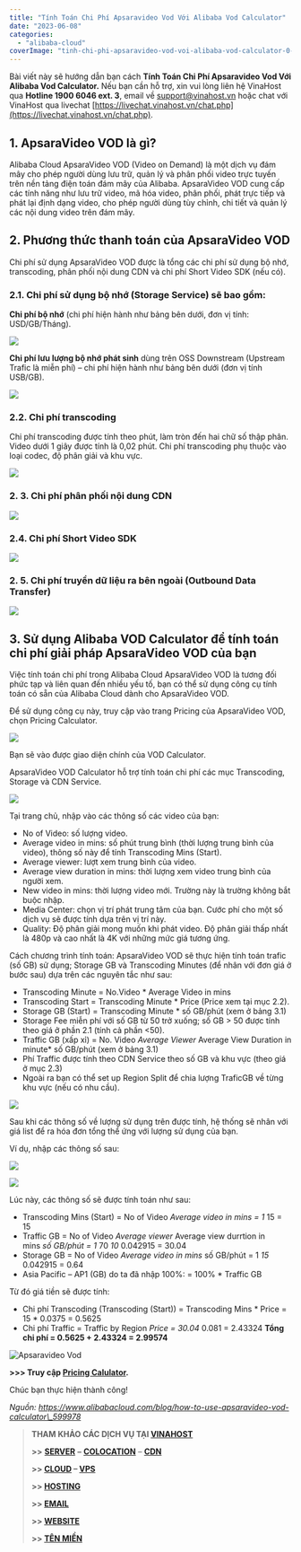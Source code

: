 ```yaml
---
title: "Tính Toán Chi Phí Apsaravideo Vod Với Alibaba Vod Calculator"
date: "2023-06-08"
categories: 
  - "alibaba-cloud"
coverImage: "tinh-chi-phi-apsaravideo-vod-voi-alibaba-vod-calculator-0-scaled.jpg"
---
```


Bài viết này sẽ hướng dẫn bạn cách **Tính Toán Chi Phí Apsaravideo Vod Với Alibaba Vod Calculator.** Nếu bạn cần hỗ trợ, xin vui lòng liên hệ VinaHost qua **Hotline 1900 6046 ext. 3**, email về [support@vinahost.vn](mailto:support@vinahost.vn) hoặc chat với VinaHost qua livechat [https://livechat.vinahost.vn/chat.php](https://livechat.vinahost.vn/chat.php).

## 1\. ApsaraVideo VOD là gì?

Alibaba Cloud ApsaraVideo VOD (Video on Demand) là một dịch vụ đám mây cho phép người dùng lưu trữ, quản lý và phân phối video trực tuyến trên nền tảng điện toán đám mây của Alibaba. ApsaraVideo VOD cung cấp các tính năng như lưu trữ video, mã hóa video, phân phối, phát trực tiếp và phát lại định dạng video, cho phép người dùng tùy chỉnh, chi tiết và quản lý các nội dung video trên đám mây.

## 2\. Phương thức thanh toán của ApsaraVideo VOD

Chi phí sử dụng ApsaraVideo VOD được là tổng các chi phí sử dụng bộ nhớ, transcoding, phân phối nội dung CDN và chi phí Short Video SDK (nếu có).

### 2.1. Chi phí sử dụng bộ nhớ (Storage Service) sẽ bao gồm:

**Chi phí bộ nhớ** (chi phí hiện hành như bảng bên dưới, đơn vị tính: USD/GB/Tháng).

![](images/tinh-chi-phi-apsaravideo-vod-voi-alibaba-vod-calculator-1.png)

**Chi phí lưu lượng bộ nhớ phát sinh** dùng trên OSS Downstream (Upstream Trafic là miễn phí) – chi phí hiện hành như bảng bên dưới (đơn vị tính USB/GB).

![](images/tinh-chi-phi-apsaravideo-vod-voi-alibaba-vod-calculator-2.png)

### 2.2. Chi phí transcoding

Chi phí transcoding được tính theo phút, làm tròn đến hai chữ số thập phân. Video dưới 1 giây được tính là 0,02 phút. Chi phí transcoding phụ thuộc vào loại codec, độ phân giải và khu vực.

![](images/tinh-chi-phi-apsaravideo-vod-voi-alibaba-vod-calculator-3.png)

### 2\. 3. Chi phí phân phối nội dung CDN

![](images/tinh-chi-phi-apsaravideo-vod-voi-alibaba-vod-calculator-4.png)

### 2.4. Chi phí Short Video SDK

![](images/tinh-chi-phi-apsaravideo-vod-voi-alibaba-vod-calculator-5.png)

### 2\. 5. Chi phí truyền dữ liệu ra bên ngoài (Outbound Data Transfer)

![](images/tinh-chi-phi-apsaravideo-vod-voi-alibaba-vod-calculator-6.png)

## **3\. Sử dụng Alibaba VOD Calculator để tính toán chi phí giải pháp ApsaraVideo VOD của bạn**

Việc tính toán chi phí trong Alibaba Cloud ApsaraVideo VOD là tương đối phức tạp và liên quan đến nhiều yếu tố, bạn có thể sử dụng công cụ tính toán có sẵn của Alibaba Cloud dành cho ApsaraVideo VOD.

Để sử dụng công cụ này, truy cập vào trang Pricing của ApsaraVideo VOD, chọn Pricing Calculator.

![](images/tinh-chi-phi-apsaravideo-vod-voi-alibaba-vod-calculator-7.png)

Bạn sẽ vào được giao diện chính của VOD Calculator.

ApsaraVideo VOD Calculator hỗ trợ tính toán chi phí các mục Transcoding, Storage và CDN Service.

![](images/tinh-chi-phi-apsaravideo-vod-voi-alibaba-vod-calculator-8.png)

Tại trang chủ, nhập vào các thông số các video của bạn:

- No of Video: số lượng video.
- Average video in mins: số phút trung bình (thời lượng trung bình của video), thông số này để tính Transcoding Mins (Start).
- Average viewer: lượt xem trung bình của video.
- Average view duration in mins: thời lượng xem video trung bình của người xem.
- New video in mins: thời lượng video mới. Trường này là trường không bắt buộc nhập.
- Media Center: chọn vị trí phát trung tâm của bạn. Cước phí cho một số dịch vụ sẽ được tính dựa trên vị trí này.
- Quality: Độ phân giải mong muốn khi phát video. Độ phân giải thấp nhất là 480p và cao nhất là 4K với những mức giá tương ứng.

Cách chương trình tính toán: ApsaraVideo VOD sẽ thực hiện tính toán trafic (số GB) sử dụng; Storage GB và Transcoding Minutes (để nhân với đơn giá ở bước sau) dựa trên các nguyên tắc như sau:

- Transcoding Minute = No.Video \* Average Video in mins
- Transcoding Start = Transcoding Minute \* Price (Price xem tại mục 2.2).
- Storage GB (Start) = Transcoding Minute \* số GB/phút (xem ở bảng 3.1)
- Storage Fee miễn phí với số GB từ 50 trở xuống; số GB > 50 được tính theo giá ở phần 2.1 (tính cả phần <50).
- Traffic GB (xấp xỉ) = No. Video _Average Viewer_ Average View Duration in minute\* số GB/phút (xem ở bảng 3.1)
- Phí Traffic được tính theo CDN Service theo số GB và khu vực (theo giá ở mục 2.3)
- Ngoài ra bạn có thể set up Region Split để chia lượng TraficGB về từng khu vực (nếu có nhu cầu).

![](images/tinh-chi-phi-apsaravideo-vod-voi-alibaba-vod-calculator-9.png)

Sau khi các thông số về lượng sử dụng trên được tính, hệ thống sẽ nhân với giá list để ra hóa đơn tổng thể ứng với lượng sử dụng của bạn.

Ví dụ, nhập các thông số sau:

![](images/tinh-chi-phi-apsaravideo-vod-voi-alibaba-vod-calculator-10.png)

![](images/tinh-chi-phi-apsaravideo-vod-voi-alibaba-vod-calculator-11.png)

Lúc này, các thông số sẽ được tính toán như sau:

- Transcoding Mins (Start) = No of Video _Average video in mins = 1_ 15 = 15
- Traffic GB = No of Video _Average viewer_ Average view durrtion in mins _số GB/phút = 1_ 70 _10_ 0.042915 = 30.04
- Storage GB = No of Video _Average video in mins_ số GB/phút = 1 _15_ 0.042915 = 0.64
- Asia Pacific – AP1 (GB) do ta đã nhập 100%: = 100% \* Traffic GB

Từ đó giá tiền sẽ được tính:

- Chi phí Transcoding (Transcoding (Start)) = Transcoding Mins \* Price = 15 \* 0.0375 = 0.5625
- Chi phí Traffic = Traffic by Region _Price = 30.04_ 0.081 = 2.43324 **Tổng chi phí = 0.5625 + 2.43324 = 2.99574**

![Apsaravideo Vod](images/tinh-chi-phi-apsaravideo-vod-voi-alibaba-vod-calculator-12.png)

**\>>> Truy cập [Pricing Calulator](https://yida.alibaba-inc.com/o/livecalculator#/).**

Chúc bạn thực hiện thành công!

_Nguồn: https://www.alibabacloud.com/blog/how-to-use-apsaravideo-vod-calculator\_599978_

> **THAM KHẢO CÁC DỊCH VỤ TẠI [VINAHOST](https://kb.vinahost.vn/)**
> 
> **\>>** [**SERVER**](https://vinahost.vn/thue-may-chu-rieng/) **–** [**COLOCATION**](https://vinahost.vn/colocation.html) – [**CDN**](https://vinahost.vn/dich-vu-cdn-chuyen-nghiep)
> 
> **\>> [CLOUD](https://vinahost.vn/cloud-server-gia-re/) – [VPS](https://vinahost.vn/vps-ssd-chuyen-nghiep/)**
> 
> **\>> [HOSTING](https://vinahost.vn/wordpress-hosting)**
> 
> **\>> [EMAIL](https://vinahost.vn/email-hosting)**
> 
> **\>> [WEBSITE](http://vinawebsite.vn/)**
> 
> **\>> [TÊN MIỀN](https://vinahost.vn/ten-mien-gia-re/)**
